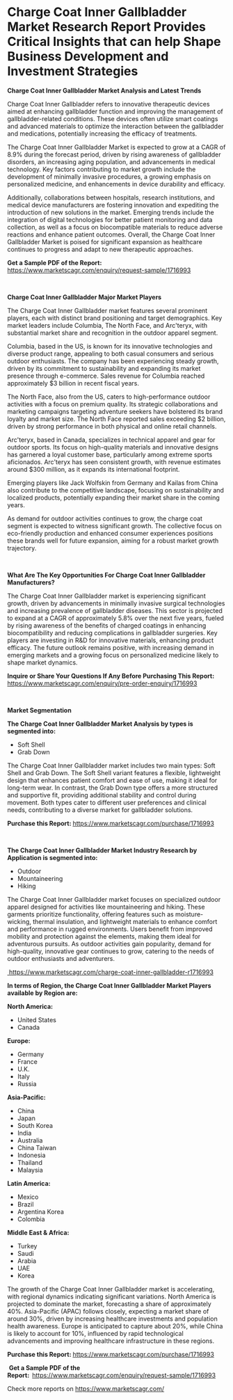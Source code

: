 <p><h1>Charge Coat Inner Gallbladder Market Research Report Provides Critical Insights that can help Shape Business Development and Investment Strategies</h1></p><p><strong>Charge Coat Inner Gallbladder Market Analysis and Latest Trends</strong></p>
<p><p>Charge Coat Inner Gallbladder refers to innovative therapeutic devices aimed at enhancing gallbladder function and improving the management of gallbladder-related conditions. These devices often utilize smart coatings and advanced materials to optimize the interaction between the gallbladder and medications, potentially increasing the efficacy of treatments.</p><p>The Charge Coat Inner Gallbladder Market is expected to grow at a CAGR of 8.9% during the forecast period, driven by rising awareness of gallbladder disorders, an increasing aging population, and advancements in medical technology. Key factors contributing to market growth include the development of minimally invasive procedures, a growing emphasis on personalized medicine, and enhancements in device durability and efficacy. </p><p>Additionally, collaborations between hospitals, research institutions, and medical device manufacturers are fostering innovation and expediting the introduction of new solutions in the market. Emerging trends include the integration of digital technologies for better patient monitoring and data collection, as well as a focus on biocompatible materials to reduce adverse reactions and enhance patient outcomes. Overall, the Charge Coat Inner Gallbladder Market is poised for significant expansion as healthcare continues to progress and adapt to new therapeutic approaches.</p></p>
<p><strong>Get a Sample PDF of the Report:&nbsp;</strong> <a href="https://www.marketscagr.com/enquiry/request-sample/1716993?utm_campaign=3351&utm_medium=2&utm_source=Github&utm_content=ia&utm_term=25032025&utm_id=charge-coat-inner-gallbladder">https://www.marketscagr.com/enquiry/request-sample/1716993</a></p>
<p>&nbsp;</p>
<p><strong>Charge Coat Inner Gallbladder Major Market Players</strong></p>
<p><p>The Charge Coat Inner Gallbladder market features several prominent players, each with distinct brand positioning and target demographics. Key market leaders include Columbia, The North Face, and Arc'teryx, with substantial market share and recognition in the outdoor apparel segment.</p><p>Columbia, based in the US, is known for its innovative technologies and diverse product range, appealing to both casual consumers and serious outdoor enthusiasts. The company has been experiencing steady growth, driven by its commitment to sustainability and expanding its market presence through e-commerce. Sales revenue for Columbia reached approximately $3 billion in recent fiscal years.</p><p>The North Face, also from the US, caters to high-performance outdoor activities with a focus on premium quality. Its strategic collaborations and marketing campaigns targeting adventure seekers have bolstered its brand loyalty and market size. The North Face reported sales exceeding $2 billion, driven by strong performance in both physical and online retail channels.</p><p>Arc'teryx, based in Canada, specializes in technical apparel and gear for outdoor sports. Its focus on high-quality materials and innovative designs has garnered a loyal customer base, particularly among extreme sports aficionados. Arc'teryx has seen consistent growth, with revenue estimates around $300 million, as it expands its international footprint.</p><p>Emerging players like Jack Wolfskin from Germany and Kailas from China also contribute to the competitive landscape, focusing on sustainability and localized products, potentially expanding their market share in the coming years.</p><p>As demand for outdoor activities continues to grow, the charge coat segment is expected to witness significant growth. The collective focus on eco-friendly production and enhanced consumer experiences positions these brands well for future expansion, aiming for a robust market growth trajectory.</p></p>
<p>&nbsp;</p>
<p><strong>What Are The Key Opportunities For Charge Coat Inner Gallbladder Manufacturers?</strong></p>
<p><p>The Charge Coat Inner Gallbladder market is experiencing significant growth, driven by advancements in minimally invasive surgical technologies and increasing prevalence of gallbladder diseases. This sector is projected to expand at a CAGR of approximately 5.8% over the next five years, fueled by rising awareness of the benefits of charged coatings in enhancing biocompatibility and reducing complications in gallbladder surgeries. Key players are investing in R&D for innovative materials, enhancing product efficacy. The future outlook remains positive, with increasing demand in emerging markets and a growing focus on personalized medicine likely to shape market dynamics.</p></p>
<p><strong>Inquire or Share Your Questions If Any Before Purchasing This Report:</strong> <a href="https://www.marketscagr.com/enquiry/pre-order-enquiry/1716993?utm_campaign=3351&utm_medium=2&utm_source=Github&utm_content=ia&utm_term=25032025&utm_id=charge-coat-inner-gallbladder">https://www.marketscagr.com/enquiry/pre-order-enquiry/1716993</a></p>
<p>&nbsp;</p>
<p><strong>Market Segmentation</strong></p>
<p><strong>The Charge Coat Inner Gallbladder Market Analysis by types is segmented into:</strong></p>
<p><ul><li>Soft Shell</li><li>Grab Down</li></ul></p>
<p><p>The Charge Coat Inner Gallbladder market includes two main types: Soft Shell and Grab Down. The Soft Shell variant features a flexible, lightweight design that enhances patient comfort and ease of use, making it ideal for long-term wear. In contrast, the Grab Down type offers a more structured and supportive fit, providing additional stability and control during movement. Both types cater to different user preferences and clinical needs, contributing to a diverse market for gallbladder solutions.</p></p>
<p><strong>Purchase this Report:&nbsp;</strong><a href="https://www.marketscagr.com/purchase/1716993?utm_campaign=3351&utm_medium=2&utm_source=Github&utm_content=ia&utm_term=25032025&utm_id=charge-coat-inner-gallbladder">https://www.marketscagr.com/purchase/1716993</a></p>
<p>&nbsp;</p>
<p><strong>The Charge Coat Inner Gallbladder Market Industry Research by Application is segmented into:</strong></p>
<p><ul><li>Outdoor</li><li>Mountaineering</li><li>Hiking</li></ul></p>
<p><p>The Charge Coat Inner Gallbladder market focuses on specialized outdoor apparel designed for activities like mountaineering and hiking. These garments prioritize functionality, offering features such as moisture-wicking, thermal insulation, and lightweight materials to enhance comfort and performance in rugged environments. Users benefit from improved mobility and protection against the elements, making them ideal for adventurous pursuits. As outdoor activities gain popularity, demand for high-quality, innovative gear continues to grow, catering to the needs of outdoor enthusiasts and adventurers.</p></p>
<p><a href="https://www.marketscagr.com/charge-coat-inner-gallbladder-r1716993?utm_campaign=3351&utm_medium=2&utm_source=Github&utm_content=ia&utm_term=25032025&utm_id=charge-coat-inner-gallbladder">&nbsp;https://www.marketscagr.com/charge-coat-inner-gallbladder-r1716993</a></p>
<p><strong>In terms of Region, the Charge Coat Inner Gallbladder Market Players available by Region are:</strong></p>
<p>
    <p> <strong> North America: </strong>
        <ul>
            <li>United States</li>
            <li>Canada</li>
        </ul>
        </p> 
    <p> <strong> Europe: </strong>
        <ul>
            <li>Germany</li>
            <li>France</li>
            <li>U.K.</li>
            <li>Italy</li>
            <li>Russia</li>
        </ul>
        </p> 
    <p> <strong> Asia-Pacific: </strong>
        <ul>
            <li>China</li>
            <li>Japan</li>
            <li>South Korea</li>
            <li>India</li>
            <li>Australia</li>
            <li>China Taiwan</li>
            <li>Indonesia</li>
            <li>Thailand</li>
            <li>Malaysia</li>
        </ul>
        </p> 
    <p> <strong> Latin America: </strong>
        <ul>
            <li>Mexico</li>
            <li>Brazil</li>
            <li>Argentina Korea</li>
            <li>Colombia</li>
        </ul>
        </p> 
    <p> <strong> Middle East & Africa: </strong>
        <ul>
            <li>Turkey</li>
            <li>Saudi</li>
            <li>Arabia</li>
            <li>UAE</li>
            <li>Korea</li>
        </ul>
    </p>
    </p>
<p><p>The growth of the Charge Coat Inner Gallbladder market is accelerating, with regional dynamics indicating significant variations. North America is projected to dominate the market, forecasting a share of approximately 40%. Asia-Pacific (APAC) follows closely, expecting a market share of around 30%, driven by increasing healthcare investments and population health awareness. Europe is anticipated to capture about 20%, while China is likely to account for 10%, influenced by rapid technological advancements and improving healthcare infrastructure in these regions.</p></p>
<p><strong>Purchase this Report: </strong><a href="https://www.marketscagr.com/purchase/1716993?utm_campaign=3351&utm_medium=2&utm_source=Github&utm_content=ia&utm_term=25032025&utm_id=charge-coat-inner-gallbladder">https://www.marketscagr.com/purchase/1716993</a></p>
<p>&nbsp;<strong>Get a Sample PDF of the Report:&nbsp;&nbsp;</strong><a href="https://www.marketscagr.com/enquiry/request-sample/1716993?utm_campaign=3351&utm_medium=2&utm_source=Github&utm_content=ia&utm_term=25032025&utm_id=charge-coat-inner-gallbladder">https://www.marketscagr.com/enquiry/request-sample/1716993</a></p>
<p><strong></strong></p>
<p>Check more reports on <a href="https://www.marketscagr.com/?utm_campaign=3351&utm_medium=2&utm_source=Github&utm_content=ia&utm_term=25032025&utm_id=charge-coat-inner-gallbladder">https://www.marketscagr.com/</a></p>